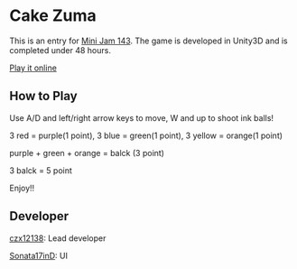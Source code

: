 # Cake Zuma

This is an entry for [Mini Jam 143](https://itch.io/jam/mini-jam-143-ink). The game is developed in Unity3D and is completed under 48 hours.

[Play it online](https://chazx.itch.io/cake-zuma)

## How to Play

Use A/D and left/right arrow keys to move, W and up to shoot ink balls!

3 red = purple(1 point), 3 blue = green(1 point), 3 yellow = orange(1 point)

purple + green + orange = balck (3 point)

3 balck = 5 point

Enjoy!!

## Developer
[czx12138](https://github.com/czx12138): Lead developer

[Sonata17inD](https://github.com/Sonata17inD): UI
